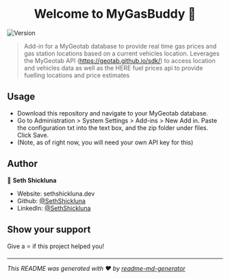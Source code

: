 <h1 align="center">Welcome to MyGasBuddy 👋</h1>
<p>
  <img alt="Version" src="https://img.shields.io/badge/version-1-blue.svg?cacheSeconds=2592000" />
</p>

> Add-in for a MyGeotab database to provide real time gas prices and gas station locations based on a current vehicles location.
> Leverages the MyGeotab API (https://geotab.github.io/sdk/) to access location and vehicles data as well as the HERE fuel prices api to provide fuelling locations and price estimates 
## Usage


* Download this repository and navigate to your MyGeotab database. 
* Go to Administration > System Settings > Add-ins > New Add in. Paste the configuration txt into the text box, and the zip folder under files. Click Save. 
* (Note, as of right now, you will need your own API key for this) 


## Author

👤 **Seth Shickluna**

* Website: sethshickluna.dev
* Github: [@SethShickluna](https://github.com/SethShickluna)
* LinkedIn: [@SethShickluna](https://linkedin.com/in/SethShickluna)

## Show your support

Give a ⭐️ if this project helped you!

***
_This README was generated with ❤️ by [readme-md-generator](https://github.com/kefranabg/readme-md-generator)_